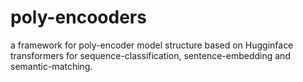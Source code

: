 # poly-encooders
a framework for poly-encoder model structure based on Hugginface transformers for sequence-classification, sentence-embedding and semantic-matching.
